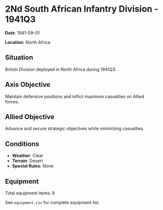 # 2Nd South African Infantry Division - 1941Q3

**Date**: 1941-09-01

**Location**: North Africa

## Situation

British Division deployed in North Africa during 1941Q3.

## Axis Objective

Maintain defensive positions and inflict maximum casualties on Allied forces.

## Allied Objective

Advance and secure strategic objectives while minimizing casualties.

## Conditions

- **Weather**: Clear
- **Terrain**: Desert
- **Special Rules**: None

## Equipment

Total equipment items: 9

See `equipment.csv` for complete equipment list.
